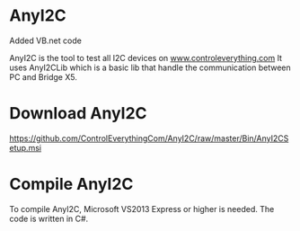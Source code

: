 # AnyI2C

Added VB.net code

AnyI2C is the tool to test all I2C devices on www.controleverything.com
It uses AnyI2CLib which is a basic lib that handle the communication between PC and Bridge X5. 

# Download AnyI2C

https://github.com/ControlEverythingCom/AnyI2C/raw/master/Bin/AnyI2CSetup.msi

# Compile AnyI2C
To compile AnyI2C, Microsoft VS2013 Express or higher is needed. The code is written in C#. 
